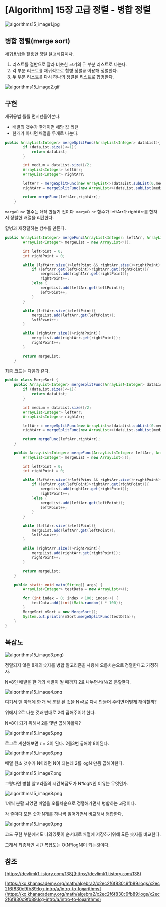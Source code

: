 # [Algorithm] 15장 고급 정렬 - 병합 정렬

![algorithms15_image1.jpg](/img/algorithms15_image1.jpg?raw=true)

## 병합 정렬(merge sort)

재귀용법을 활용한 정렬 알고리즘이다.

1. 리스트를 절반으로 잘라 비슷한 크기의 두 부분 리스트로 나눈다.
2. 각 부분 리스트를 재귀적으로 합병 정렬을 이용해 정렬한다.
3. 두 부분 리스트를 다시 하나의 정렬된 리스트로 합병한다.

![algorithms15_image2.gif](/img/algorithms15_image2.gif?raw=true)

## 구현

재귀용법 틀를 먼저만들어본다.

- 배열의 갯수가 한개이면 해당 값 리턴
- 한개가 아니면 배열을 두개로 나눈다.

```java
public ArrayList<Integer> mergeSplitFunc(ArrayList<Integer> dataList){
        if (dataList.size()<=1){
            return dataList;
        }

        int medium = dataList.size()/2;
        ArrayList<Integer> leftArr;
        ArrayList<Integer> rightArr;

        leftArr = mergeSplitFunc(new ArrayList<>(dataList.subList(0,medium)));
        rightArr = mergeSplitFunc(new ArrayList<>(dataList.subList(medium,dataList.size())));

        return mergeFunc(leftArr,rightArr);
    }
```

`mergeFunc` 함수는 아직 만들기 전이다. `mergeFunc` 함수가 leftArr과 rightArr를 합쳐서 정렬한 배열을 리턴한다.

합병과 재정렬하는 함수를 만든다.

```java
public ArrayList<Integer> mergeFunc(ArrayList<Integer> leftArr, ArrayList<Integer> rightArr){
        ArrayList<Integer> mergeList = new ArrayList<>();

        int leftPoint = 0;
        int rightPoint = 0;

        while (leftArr.size()>leftPoint && rightArr.size()>rightPoint){
            if (leftArr.get(leftPoint)>rightArr.get(rightPoint)){
                mergeList.add(rightArr.get(rightPoint));
                rightPoint++;
            }else {
                mergeList.add(leftArr.get(leftPoint));
                leftPoint++;
            }
        }

        while (leftArr.size()>leftPoint){
            mergeList.add(leftArr.get(leftPoint));
            leftPoint++;
        }

        while (rightArr.size()>rightPoint){
            mergeList.add(rightArr.get(rightPoint));
            rightPoint++;
        }

        return mergeList;
    }
```

최종 코드는 다음과 같다.

```java
public class MergeSort {
    public ArrayList<Integer> mergeSplitFunc(ArrayList<Integer> dataList){
        if (dataList.size()<=1){
            return dataList;
        }

        int medium = dataList.size()/2;
        ArrayList<Integer> leftArr;
        ArrayList<Integer> rightArr;

        leftArr = mergeSplitFunc(new ArrayList<>(dataList.subList(0,medium)));
        rightArr = mergeSplitFunc(new ArrayList<>(dataList.subList(medium,dataList.size())));

        return mergeFunc(leftArr,rightArr);
    }

    public ArrayList<Integer> mergeFunc(ArrayList<Integer> leftArr, ArrayList<Integer> rightArr){
        ArrayList<Integer> mergeList = new ArrayList<>();

        int leftPoint = 0;
        int rightPoint = 0;

        while (leftArr.size()>leftPoint && rightArr.size()>rightPoint){
            if (leftArr.get(leftPoint)>rightArr.get(rightPoint)){
                mergeList.add(rightArr.get(rightPoint));
                rightPoint++;
            }else {
                mergeList.add(leftArr.get(leftPoint));
                leftPoint++;
            }
        }

        while (leftArr.size()>leftPoint){
            mergeList.add(leftArr.get(leftPoint));
            leftPoint++;
        }

        while (rightArr.size()>rightPoint){
            mergeList.add(rightArr.get(rightPoint));
            rightPoint++;
        }

        return mergeList;
    }

    public static void main(String[] args) {
        ArrayList<Integer> testData = new ArrayList<>();

        for (int index = 0; index < 100; index++) {
            testData.add((int)(Math.random() * 100));
        }
        MergeSort mSort = new MergeSort();
        System.out.println(mSort.mergeSplitFunc(testData));
    }
}
```

## 복잡도

![algorithms15_image3.png](/img/algorithms15_image3.png?raw=true))

정렬되지 않은 8개의 숫자를 병합 알고리즘을 사용해 오름차순으로 정렬한다고 가정하자.

N=8인 배열을 한 개의 배열이 될 때까지 2로 나누면서(N/2) 분할한다.

![algorithms15_image4.png](/img/algorithms15_image4.png?raw=true)

여기서 맨 아래에 한 개 씩 분활 된 것을 N=8로 다시 만들어 주려면 어떻게 해야할까?

위에서 2로 나눈 것과 반대로 2씩 곱해주어야 한다.

N=8이 되기 위해서 2를 몇번 곱해야할까?

![algorithms15_image5.png](/img/algorithms15_image5.png?raw=true)

로그로 계산해보면 x = 3이 된다. 2를3번 곱해야 8이된다.

![algorithms15_image6.png](/img/algorithms15_image6.png?raw=true)

배열 원소 갯수가 N이라면 N이 되는데 2를 logN 만큼 곱해야한다.

![algorithms15_image7.png](/img/algorithms15_image7.png?raw=true)

그렇다면 병합 알고리즘의 시간복잡도가 N*logN인 이유는 무엇인가.

![algorithms15_image8.png](/img/algorithms15_image8.png)

1개씩 분활 되었던 배열을 오름차순으로 정렬해가면서 병합하는 과정이다.

각 줄마다 모든 숫자 N개를 하나씩 읽어가면서 비교해서 병합한다.

![algorithms15_image9.png](/img/algorithms15_image9.png?raw=true)

코드 구현 부분에서도 나와있듯이 순서대로 배열에 저장하기위해 모든 숫자를 비교한다.

그래서 최종적인 시간 복잡도는 O(N*logN)이 되는것이다.

## 참조

[https://devlimk1.tistory.com/138](https://devlimk1.tistory.com/138)

[https://ko.khanacademy.org/math/algebra2/x2ec2f6f830c9fb89:logs/x2ec2f6f830c9fb89:log-intro/a/intro-to-logarithms](https://ko.khanacademy.org/math/algebra2/x2ec2f6f830c9fb89:logs/x2ec2f6f830c9fb89:log-intro/a/intro-to-logarithms)